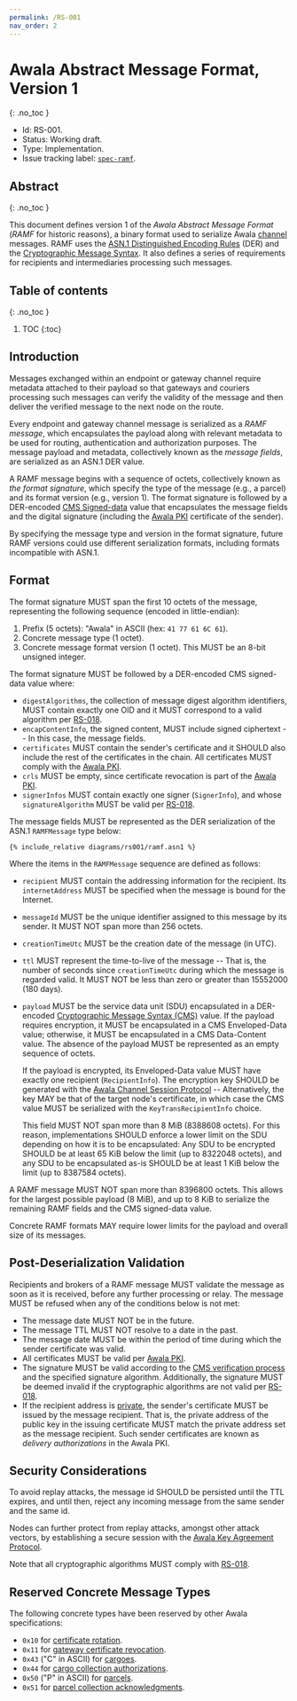 ```yaml
---
permalink: /RS-001
nav_order: 2
---
```

# Awala Abstract Message Format, Version 1
{: .no_toc }

- Id: RS-001.
- Status: Working draft.
- Type: Implementation.
- Issue tracking label: [`spec-ramf`](https://github.com/AwalaNetwork/specs/labels/spec-ramf).

## Abstract
{: .no_toc }

This document defines version 1 of the _Awala Abstract Message Format_ (_RAMF_ for historic reasons), a binary format used to serialize Awala [channel](./rs000-core.md#messaging-protocols) messages. RAMF uses the [ASN.1 Distinguished Encoding Rules](https://www.itu.int/rec/T-REC-X.680-X.693-201508-I/en) (DER) and the [Cryptographic Message Syntax](https://tools.ietf.org/html/rfc5652). It also defines a series of requirements for recipients and intermediaries processing such messages.

## Table of contents
{: .no_toc }

1. TOC
{:toc}

## Introduction

Messages exchanged within an endpoint or gateway channel require metadata attached to their payload so that gateways and couriers processing such messages can verify the validity of the message and then deliver the verified message to the next node on the route.

Every endpoint and gateway channel message is serialized as a _RAMF message_, which encapsulates the payload along with relevant metadata to be used for routing, authentication and authorization purposes. The message payload and metadata, collectively known as the _message fields_, are serialized as an ASN.1 DER value.

A RAMF message begins with a sequence of octets, collectively known as _the format signature_, which specify the type of the message (e.g., a parcel) and its format version (e.g., version 1). The format signature is followed by a DER-encoded [CMS Signed-data](https://tools.ietf.org/html/rfc5652#section-5) value that encapsulates the message fields and the digital signature (including the [Awala PKI](rs002-pki.md) certificate of the sender).

By specifying the message type and version in the format signature, future RAMF versions could use different serialization formats, including formats incompatible with ASN.1.

## Format

The format signature MUST span the first 10 octets of the message, representing the following sequence (encoded in little-endian):

1. Prefix (5 octets): "Awala" in ASCII (hex: `41 77 61 6C 61`).
1. Concrete message type (1 octet).
1. Concrete message format version (1 octet). This MUST be an 8-bit unsigned integer. 

The format signature MUST be followed by a DER-encoded CMS signed-data value where:

  - `digestAlgorithms`, the collection of message digest algorithm identifiers, MUST contain exactly one OID and it MUST correspond to a valid algorithm per [RS-018](rs018-algorithms.md).
  - `encapContentInfo`, the signed content, MUST include signed ciphertext -- In this case, the message fields.
  - `certificates` MUST contain the sender's certificate and it SHOULD also include the rest of the certificates in the chain. All certificates MUST comply with the [Awala PKI](rs002-pki.md).
  - `crls` MUST be empty, since certificate revocation is part of the [Awala PKI](rs002-pki.md).
  - `signerInfos` MUST contain exactly one signer (`SignerInfo`), and whose `signatureAlgorithm` MUST be valid per [RS-018](rs018-algorithms.md).

The message fields MUST be represented as the DER serialization of the ASN.1 `RAMFMessage` type below:

```
{% include_relative diagrams/rs001/ramf.asn1 %}
```

Where the items in the `RAMFMessage` sequence are defined as follows:

- `recipient` MUST contain the addressing information for the recipient. Its `internetAddress` MUST be specified when the message is bound for the Internet.
- `messageId` MUST be the unique identifier assigned to this message by its sender. It MUST NOT span more than 256 octets.
- `creationTimeUtc` MUST be the creation date of the message (in UTC).
- `ttl` MUST represent the time-to-live of the message -- That is, the number of seconds since `creationTimeUtc` during which the message is regarded valid. It MUST NOT be less than zero or greater than 15552000 (180 days).
- `payload` MUST be the service data unit (SDU) encapsulated in a DER-encoded [Cryptographic Message Syntax (CMS)](https://tools.ietf.org/html/rfc5652) value. If the payload requires encryption, it MUST be encapsulated in a CMS Enveloped-Data value; otherwise, it MUST be encapsulated in a CMS Data-Content value. The absence of the payload MUST be represented as an empty sequence of octets.

  If the payload is encrypted, its Enveloped-Data value MUST have exactly one recipient (`RecipientInfo`). The encryption key SHOULD be generated with the [Awala Channel Session Protocol](rs003-key-agreement.md) -- Alternatively, the key MAY be that of the target node's certificate, in which case the CMS value MUST be serialized with the `KeyTransRecipientInfo` choice.

  This field MUST NOT span more than 8 MiB (8388608 octets). For this reason, implementations SHOULD enforce a lower limit on the SDU depending on how it is to be encapsulated: Any SDU to be encrypted SHOULD be at least 65 KiB below the limit (up to 8322048 octets), and any SDU to be encapsulated as-is SHOULD be at least 1 KiB below the limit (up to 8387584 octets).

A RAMF message MUST NOT span more than 8396800 octets. This allows for the largest possible payload (8 MiB), and up to 8 KiB to serialize the remaining RAMF fields and the CMS signed-data value.

Concrete RAMF formats MAY require lower limits for the payload and overall size of its messages.

## Post-Deserialization Validation

Recipients and brokers of a RAMF message MUST validate the message as soon as it is received, before any further processing or relay. The message MUST be refused when any of the conditions below is not met:

- The message date MUST NOT be in the future.
- The message TTL MUST NOT resolve to a date in the past.
- The message date MUST be within the period of time during which the sender certificate was valid.
- All certificates MUST be valid per [Awala PKI](rs002-pki.md).
- The signature MUST be valid according to the [CMS verification process](https://tools.ietf.org/html/rfc5652#section-5.6) and the specified signature algorithm. Additionally, the signature MUST be deemed invalid if the cryptographic algorithms are not valid per [RS-018](./rs018-algorithms.md).
- If the recipient address is [private](./rs000-core.md#addressing), the sender's certificate MUST be issued by the message recipient. That is, the private address of the public key in the issuing certificate MUST match the private address set as the message recipient. Such sender certificates are known as _delivery authorizations_ in the Awala PKI.

## Security Considerations

To avoid replay attacks, the message id SHOULD be persisted until the TTL expires, and until then, reject any incoming message from the same sender and the same id.

Nodes can further protect from replay attacks, amongst other attack vectors, by establishing a secure session with the [Awala Key Agreement Protocol](rs003-key-agreement.md).

Note that all cryptographic algorithms MUST comply with [RS-018](rs018-algorithms.md).

## Reserved Concrete Message Types

The following concrete types have been reserved by other Awala specifications:

- `0x10` for [certificate rotation](rs002-pki.md#certificate-rotation).
- `0x11` for [gateway certificate revocation](rs002-pki.md#gateway-certificate-revocation-gcr).
- `0x43` ("C" in ASCII) for [cargoes](rs000-core.md#cargo).
- `0x44` for [cargo collection authorizations](rs000-core.md#cca).
- `0x50` ("P" in ASCII) for [parcels](rs000-core.md#parcel).
- `0x51` for [parcel collection acknowledgments](rs000-core.md#pca).
